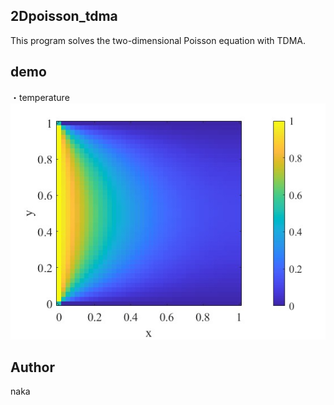 ## 2Dpoisson_tdma

This program solves the two-dimensional Poisson equation with TDMA.

## demo
・temperature  
![](img/untitled.jpg)  

## Author
naka
